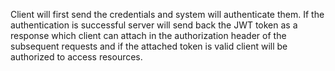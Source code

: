 Client will first send the credentials and system 
will authenticate them. If the authentication is successful
server will send back the JWT token as a response which 
client can attach in the authorization header of the subsequent requests and 
if the attached token is valid client will be authorized
to access resources.
